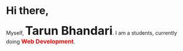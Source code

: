 <h1>Hi there,</h1>

<p>Myself, <strong style="font-size:2rem;">Tarun Bhandari</strong>. I am a students, currently doing <strong style="color:red;font-size:1rem;">Web Development</strong>.</p>
